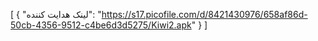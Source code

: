 [
  {
    "لینک هدایت کننده": "https://s17.picofile.com/d/8421430976/658af86d-50cb-4356-9512-c4be6d3d5275/Kiwi2.apk"
  }
]

